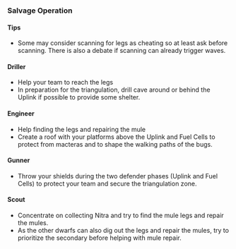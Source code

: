 <h3 id="salvage">Salvage Operation</h3>

<Accordion>

#### Tips

- Some may consider scanning for legs as cheating so at least ask before scanning. There is also a debate if scanning can already trigger waves.

<ClassHighlight name="driller">

#### <ClassIcon name="driller" /><span class="align-middle">Driller</span>

- Help your team to reach the legs
- In preparation for the triangulation, drill cave around or behind the Uplink if possible to provide some shelter.

</ClassHighlight>
<ClassHighlight name="engineer">

#### <ClassIcon name="engineer" /><span class="align-middle">Engineer</span>

- Help finding the legs and repairing the mule
- Create a roof with your platforms above the Uplink and Fuel Cells to protect from macteras and to shape the walking paths of the bugs.

</ClassHighlight>
<ClassHighlight name="gunner">

#### <ClassIcon name="gunner" /><span class="align-middle">Gunner</span>

- Throw your shields during the two defender phases (Uplink and Fuel Cells) to protect your team and secure the triangulation zone.

</ClassHighlight>
<ClassHighlight name="scout">

#### <ClassIcon name="scout" /><span class="align-middle">Scout</span>

- Concentrate on collecting Nitra and try to find the mule legs and repair the mules.
- As the other dwarfs can also dig out the legs and repair the mules, try to prioritize the secondary before helping with mule repair.

</ClassHighlight>
</Accordion>
